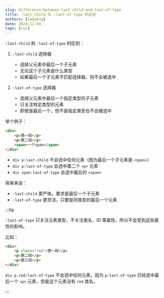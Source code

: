 ```yaml
---
slug: difference-between-last-child-and-last-of-type
title: :last-child 与 :last-of-type 的区别
authors: [1adybug]
date: 2024-12-04
tags: [css]
---
```


`:last-child` 和 `:last-of-type` 的区别：

1. `:last-child` 选择器

    - 选择父元素中最后一个子元素
    - 无论这个子元素是什么类型
    - 如果最后一个子元素不匹配选择器，则不会被选中

2. `:last-of-type` 选择器

    - 选择父元素中最后一个指定类型的子元素
    - 只关注特定类型的元素
    - 即使是最后一个，但不是指定类型也不会被选中

举个例子：

```html
<div>
    <p>第一段</p>
    <p>第二段</p>
    <span>一个span</span>
</div>
```

- `div p:last-child` 不会选中任何元素（因为最后一个子元素是 `<span>`）
- `div p:last-of-type` 会选中第二个 `<p>` 元素
- `div span:last-of-type` 会选中最后的 `<span>`

简单来说：

- `:last-child` 更严格，要求是最后一个子元素
- `:last-of-type` 更灵活，只要是同类型的最后一个元素

:::tip

`:last-of-type` 只关注元素类型，不关注类名、ID 等属性，所以不会受到这些属性的影响。

比如：

```html
<div>
    <p class="red">第一段</p>
    <p>第二段</p>
    <p>第三段</p>
</div>
```

`div p.red:last-of-type` 不会选中任何元素，因为 `p:last-of-type` 已经选中最后一个 `<p>` 元素，但是这个元素没有 `red` 类名。

:::
